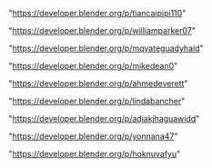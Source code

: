 "https://developer.blender.org/p/tiancaipipi110"

"https://developer.blender.org/p/williamparker07"

"https://developer.blender.org/p/mqyateguadyhaid"

"https://developer.blender.org/p/mikedean0"

"https://developer.blender.org/p/ahmedeverett"

"https://developer.blender.org/p/lindabancher"

"https://developer.blender.org/p/adjakjhaguawidd"

"https://developer.blender.org/p/yonnana47"

"https://developer.blender.org/p/hoknuvafyu"

